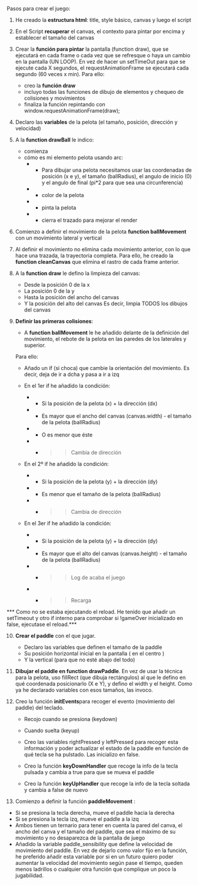 Pasos para crear el juego:

1.  He creado la <b>estructura html</b>: title, style básico, canvas y luego el script

2.  En el Script <b>recuperar</b> el canvas, el contexto para pintar por encima y establecer el tamaño del canvas

3.  Crear la <b>función para pintar</b> la pantalla (function draw), que se ejecutará en cada frame o cada vez que se refresque o haya un cambio en la pantalla (UN LOOP). En vez de hacer un setTimeOut para que se ejecute cada X segundos, el requestAnimationFrame se ejecutará cada segundo (60 veces x min). Para ello:

    - creo la <b>función draw</b>
    - incluyo todas las funciones de dibujo de elementos y chequeo de colisiones y movimientos
    - finaliza la función repintando con window.requestAnimationFrame(draw);

4.  Declaro las <b>variables</b> de la pelota (el tamaño, posición, dirección y velocidad)

5.  A la <b>function drawBall</b> le indico:

    - comienza
    - cómo es mi elemento pelota usando arc:
      - - Para dibujar una pelota necesitamos usar las coordenadas de posición (x e y), el tamaño (ballRadius), el angulo de inicio (0) y el angulo de final (pi\*2 para que sea una circunferencia)
      - - color de la pelota
      - - pinta la pelota
      - - cierra el trazado para mejorar el render

6.  Comienzo a definir el movimiento de la pelota <b>function ballMovement</b> con un movimiento lateral y vertical

7.  Al definir el movimiento no elimina cada movimiento anterior, con lo que hace una trazada, la trayectoria completa.
    Para ello, he creado la <b>function cleanCanvas</b> que elimina el rastro de cada frame anterior.

8.  A la <b>function draw</b> le defino la limpieza del canvas:

    - Desde la posición 0 de la x
    - La posición 0 de la y
    - Hasta la posición del ancho del canvas
    - Y la posición del alto del canvas
      Es decir, limpia TODOS los dibujos del canvas

9.  <b>Definir las primeras colisiones</b>:

    - A <b>function ballMovement</b> le he añadido delante de la definición del movimiento, el rebote de la pelota en las paredes de los laterales y superior.

    Para ello:

    - Añado un if (si choca) que cambie la orientación del movimiento. Es decir, deja de ir a dcha y pasa a ir a izq
    - En el 1er if he añadido la condición:

      - - Si la posición de la pelota (x) + la dirección (dx)
      - - Es mayor que el ancho del canvas (canvas.width) - el tamaño de la pelota (ballRadius)
      - - O es menor que éste
      - - > > Cambia de dirección

    - En el 2º if he añadido la condición:

      - - Si la posición de la pelota (y) + la dirección (dy)
      - - Es menor que el tamaño de la pelota (ballRadius)
      - - > > Cambia de dirección

    - En el 3er if he añadido la condición:
      - - Si la posición de la pelota (y) + la dirección (dy)
      - - Es mayor que el alto del canvas (canvas.height) - el tamaño de la pelota (ballRadius)
      - - > > Log de acaba el juego
      - - > > Recarga

\*\*\* Como no se estaba ejecutando el reload. He tenido que añadir un setTimeout y otro if interno para comprobar si !gameOver inicializado en false, ejecutase el reload.\*\*\*

10. <b>Crear el paddle</b> con el que jugar.

    - Declaro las variables que definen el tamaño de la paddle
    - Su posición horizontal inicial en la pantalla ( en el centro )
    - Y la vertical (para que no esté abajo del todo)

11. <b>Dibujar el paddle en function drawPaddle</b>. En vez de usar la técnica para la pelota, uso fillRect (que dibuja rectángulos) al que le defino en qué coordenada posicionarlo (X e Y), y defino el width y el height. Como ya he declarado variables con esos tamaños, las invoco.

12. Creo la función <b>initEvents</b>para recoger el evento (movimiento del paddle) del teclado.

    - Recojo cuando se presiona (keydown)
    - Cuando suelta (keyup)

    - Creo las variables rightPressed y leftPressed para recoger esta información y poder actualizar el estado de la paddle en función de qué tecla se ha pulstado. Las inicializo en false.

    - Creo la función <b>keyDownHandler</b> que recoge la info de la tecla pulsada y cambia a true para que se mueva el paddle
    - Creo la función <b>keyUpHandler</b> que recoge la info de la tecla soltada y cambia a false de nuevo

13. Comienzo a definir la función <b>paddleMovement</b> :

- Si se presiona la tecla derecha, mueve el paddle hacia la derecha
- Si se presiona la tecla izq, mueve el paddle a la izq
- Ambos tienen un ternario para tener en cuenta la pared del canva, el ancho del canva y el tamaño del paddle, que sea el máximo de su movimiento y no desaparezca de la pantalla de juego
- Añadido la variable paddle_sensibility que define la velocidad de movimiento del paddle. En vez de dejarlo como valor fijo en la función, he preferido añadir esta variable por si en un futuro quiero poder aumentar la velocidad del movimiento según pase el tiempo, queden menos ladrillos o cualquier otra función que complique un poco la jugabilidad.
